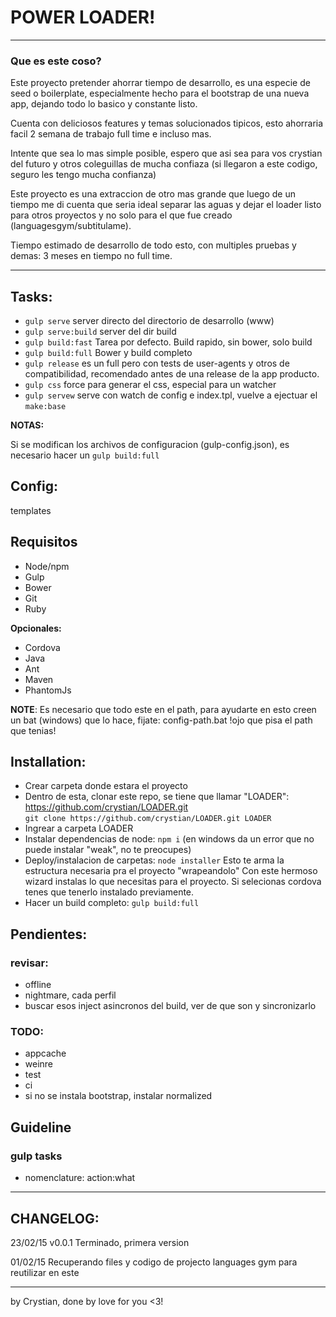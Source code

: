 # POWER LOADER!
---
### Que es este coso?

Este proyecto pretender ahorrar tiempo de desarrollo, es una especie de seed o boilerplate, especialmente hecho para el bootstrap de una nueva app, dejando todo lo basico y constante listo.

Cuenta con deliciosos features y temas solucionados tipicos, esto ahorraria facil 2 semana de trabajo full time e incluso mas.

Intente que sea lo mas simple posible, espero que asi sea para vos crystian del futuro y otros coleguillas de mucha confiaza (si llegaron a este codigo, seguro les tengo mucha confianza)

Este proyecto es una extraccion de otro mas grande que luego de un tiempo me di cuenta que seria ideal separar las aguas y dejar el loader listo para otros proyectos y no solo para el que fue creado (languagesgym/subtitulame).

Tiempo estimado de desarrollo de todo esto, con multiples pruebas y demas: 3 meses en tiempo no full time.

---

## Tasks:

* `gulp serve` server directo del directorio de desarrollo (www)
* `gulp serve:build` server del dir build
* `gulp build:fast` Tarea por defecto. Build rapido, sin bower, solo build
* `gulp build:full` Bower y build completo
* `gulp release` es un full pero con tests de user-agents y otros de compatibilidad, recomendado antes de una release de la app producto.
* `gulp css` force para generar el css, especial para un watcher
* `gulp servew` serve con watch de config e index.tpl, vuelve a ejectuar el `make:base`

**NOTAS:**

Si se modifican los archivos de configuracion (gulp-config.json), es necesario hacer un `gulp build:full`

## Config:
templates


## Requisitos

* Node/npm
* Gulp
* Bower
* Git
* Ruby

**Opcionales:**

* Cordova
* Java
* Ant
* Maven
* PhantomJs

**NOTE**:
Es necesario que todo este en el path, para ayudarte en esto creen un bat (windows) que lo hace, fijate: config-path.bat !ojo que pisa el path que tenias!

## Installation:

* Crear carpeta donde estara el proyecto
* Dentro de esta, clonar este repo, se tiene que llamar "LOADER": https://github.com/crystian/LOADER.git<br>
	`git clone https://github.com/crystian/LOADER.git LOADER`
* Ingrear a carpeta LOADER
* Instalar dependencias de node: `npm i`
	(en windows da un error que no puede instalar "weak", no te preocupes)
* Deploy/instalacion de carpetas: `node installer`
	Esto te arma la estructura necesaria pra el proyecto "wrapeandolo"
	Con este hermoso wizard instalas lo que necesitas para el proyecto.
	Si selecionas cordova tenes que tenerlo instalado previamente.
* Hacer un build completo: `gulp build:full`


## Pendientes:

### revisar:
* offline
* nightmare, cada perfil
* buscar esos inject asincronos del build, ver de que son y sincronizarlo

### TODO:
* appcache
* weinre
* test
* ci
* si no se instala bootstrap, instalar normalized

## Guideline
### gulp tasks
* nomenclature: action:what


---

## CHANGELOG:
23/02/15 v0.0.1
Terminado, primera version

01/02/15
Recuperando files y codigo de projecto languages gym para reutilizar en este

---

by Crystian, done by love for you <3!
